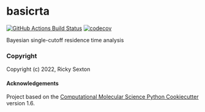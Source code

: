 basicrta
==============================
[//]: # (Badges)
[![GitHub Actions Build Status](https://github.com/REPLACE_WITH_OWNER_ACCOUNT/basicrta/workflows/CI/badge.svg)](https://github.com/becksteinlab/basicrta/actions?query=workflow%3ACI)
[![codecov](https://codecov.io/gh/REPLACE_WITH_OWNER_ACCOUNT/basicrta/branch/master/graph/badge.svg)](https://codecov.io/gh/becksteinlab/basicrta/branch/master)


Bayesian single-cutoff residence time analysis

### Copyright

Copyright (c) 2022, Ricky Sexton


#### Acknowledgements
 
Project based on the 
[Computational Molecular Science Python Cookiecutter](https://github.com/molssi/cookiecutter-cms) version 1.6.
